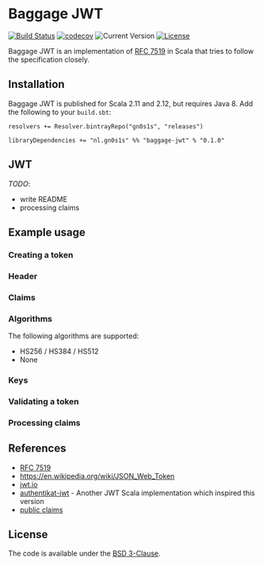 # Baggage JWT

[![Build Status](https://travis-ci.org/Philippus/baggage.svg?branch=master)](https://travis-ci.org/Philippus/my-jwt)
[![codecov](https://codecov.io/gh/Philippus/baggage/branch/master/graph/badge.svg)](https://codecov.io/gh/Philippus/my-jwt)
![Current Version](https://img.shields.io/badge/version-0.1.0-brightgreen.svg?style=flat "0.1.0")
[![License](https://img.shields.io/badge/License-BSD%203--Clause-blue.svg?style=flat "BSD 3-Clause")](LICENSE.md)

Baggage JWT is an implementation of [RFC 7519](https://tools.ietf.org/html/rfc7519) in Scala that tries to follow the
specification closely.

## Installation
Baggage JWT is published for Scala 2.11 and 2.12, but requires Java 8. Add the following to your `build.sbt`:

```
resolvers += Resolver.bintrayRepo("gn0s1s", "releases")

libraryDependencies += "nl.gn0s1s" %% "baggage-jwt" % "0.1.0"
```

## JWT

*TODO*:
- write README
- processing claims

## Example usage

### Creating a token

### Header

### Claims

### Algorithms

The following algorithms are supported:
- HS256 / HS384 / HS512
- None

### Keys

### Validating a token

### Processing claims

## References
 - [RFC 7519](https://tools.ietf.org/html/rfc7519)
 - https://en.wikipedia.org/wiki/JSON_Web_Token
 - [jwt.io](https://jwt.io/)
 - [authentikat-jwt](https://github.com/jasongoodwin/authentikat-jwt) - Another JWT Scala implementation which inspired
 this version
- [public claims](https://www.iana.org/assignments/jwt/jwt.xhtml)

## License
The code is available under the [BSD 3-Clause](LICENSE.md).
